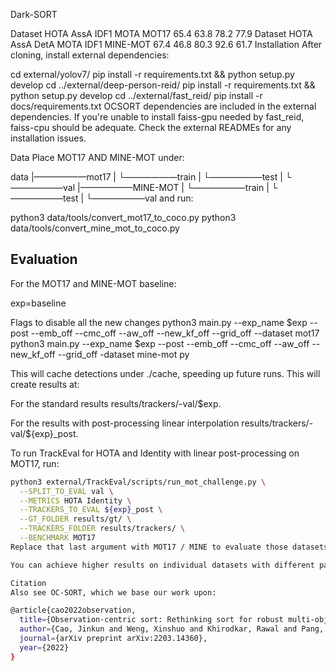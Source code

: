 Dark-SORT


Dataset	HOTA	AssA	IDF1	MOTA
MOT17	65.4	63.8	78.2	77.9
Dataset	HOTA	AssA	DetA	MOTA	IDF1
MINE-MOT	67.4	46.8	80.3	92.6	61.7
Installation
After cloning, install external dependencies:

cd external/yolov7/
pip install -r requirements.txt && python setup.py develop
cd ../external/deep-person-reid/
pip install -r requirements.txt && python setup.py develop
cd ../external/fast_reid/
pip install -r docs/requirements.txt
OCSORT dependencies are included in the external dependencies. If you're unable to install faiss-gpu needed by fast_reid, faiss-cpu should be adequate. Check the external READMEs for any installation issues.

Data
Place MOT17 AND MINE-MOT under:

data
|——————mot17
|        └——————train
|        └——————test
|        └——————val
|——————MINE-MOT
|        └——————train
|        └——————test
|        └——————val
and run:

python3 data/tools/convert_mot17_to_coco.py python3 data/tools/convert_mine_mot_to_coco.py


## Evaluation


For the MOT17 and MINE-MOT baseline:

exp=baseline

Flags to disable all the new changes
python3 main.py --exp_name $exp --post --emb_off --cmc_off --aw_off --new_kf_off --grid_off --dataset mot17 python3 main.py --exp_name $exp --post --emb_off --cmc_off --aw_off --new_kf_off --grid_off -dataset mine-mot py


This will cache detections under ./cache, speeding up future runs. This will create results at:

For the standard results
results/trackers/-val/$exp.

For the results with post-processing linear interpolation
results/trackers/-val/${exp}_post.


To run TrackEval for HOTA and Identity with linear post-processing on MOT17, run:

```bash
python3 external/TrackEval/scripts/run_mot_challenge.py \
  --SPLIT_TO_EVAL val \
  --METRICS HOTA Identity \
  --TRACKERS_TO_EVAL ${exp}_post \
  --GT_FOLDER results/gt/ \
  --TRACKERS_FOLDER results/trackers/ \
  --BENCHMARK MOT17
Replace that last argument with MOT17 / MINE to evaluate those datasets.

You can achieve higher results on individual datasets with different parameters, but we kept them fairly consistent with round numbers to avoid over-tuning.

Citation
Also see OC-SORT, which we base our work upon:

@article{cao2022observation,
  title={Observation-centric sort: Rethinking sort for robust multi-object tracking},
  author={Cao, Jinkun and Weng, Xinshuo and Khirodkar, Rawal and Pang, Jiangmiao and Kitani, Kris},
  journal={arXiv preprint arXiv:2203.14360},
  year={2022}
}
